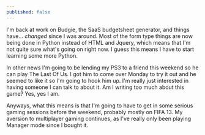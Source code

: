 ```yaml
---
published: false
---
```


I'm back at work on Budgie, the SaaS budgetsheet generator, and things have... *changed* since I was around. Most of the form type things are now being done in Python instead of HTML and Jquery, which means that I'm not quite sure what's going on right now. I guess this means I have to start learning some more Python. 

In other news I'm going to be lending my PS3 to a friend this weekend so he can play The Last Of Us. I got him to come over Monday to try it out and he seemed to like it so I'm going to hook him up. I'm really just interested in having someone I can talk to about it. Am I writing too much about this game? Yes, yes I am. 

Anyways, what this means is that I'm going to have to get in some serious gaming sessions before the weekend, probably mostly on FIFA 13. My aversion to multiplayer gaming continues, as I've really only been playing Manager mode since I bought it. 
